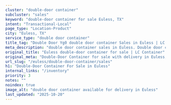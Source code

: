 ```yaml
---
cluster: "double-door container"
subcluster: "sales"
keyword: "double-door container for sale Euless, TX"
intent: "Transactional-Local"
page_type: "Location-Product"
city: "Euless, TX"
service_type: "double door container"
title_tag: "Double Door Yg0 double door container Sales in Euless | LC Container"
meta_description: "double door container sales in Euless. Double door containers for easy access. Fast delivery, competitive pricing. Serving double door container area. Quote ID: 3TO. Call (214) 524-4168 for your free quote today."
original_title: "Euless double-door container for sale | LC Container"
original_meta: "Double-Door Container for sale with delivery in Euless, TX. LC Container — local Since 2003. Get pricing today."
url_slug: "/euless/double-door-container/sales"
h1: "Double-Door Container For Sale in Euless"
internal_links: "/inventory"
priority: 3
notes: ""
noindex: true
image_alt: "double door container available for delivery in Euless"
last_updated: "2025-10-20"
---
```


<!-- TODO: Add unique city/inventory copy, images, and internal links here. -->
